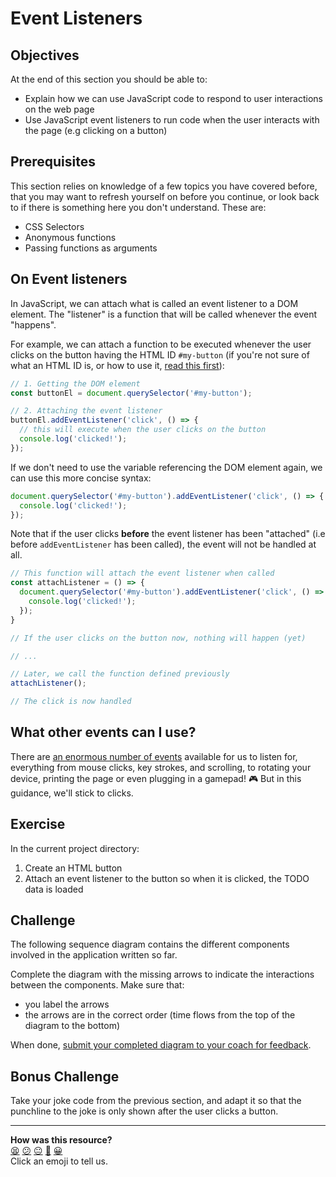 # Event Listeners

## Objectives

At the end of this section you should be able to:
 * Explain how we can use JavaScript code to respond to user interactions on the web page
 * Use JavaScript event listeners to run code when the user interacts with the page (e.g clicking on a button)

 ## Prerequisites
This section relies on knowledge of a few topics you have covered before, that you may want to refresh yourself on before you continue, or look back to if there is something here you don't understand. These are:
 * CSS Selectors
 * Anonymous functions
 * Passing functions as arguments

## On Event listeners

In JavaScript, we can attach what is called an event listener to a DOM element. The "listener" is a function that will be called whenever the event "happens".

For example, we can attach a function to be executed whenever the user clicks on the button having the HTML ID `#my-button` (if you're not sure of what an HTML ID is, or how to use it, [read this first](../pills/manipulating_dom_with_javascript.md#get-one-element-by-its-html-id)):

```js
// 1. Getting the DOM element
const buttonEl = document.querySelector('#my-button');

// 2. Attaching the event listener
buttonEl.addEventListener('click', () => {
  // this will execute when the user clicks on the button
  console.log('clicked!');
});
```

If we don't need to use the variable referencing the DOM element again, we can use this more concise syntax:
```js
document.querySelector('#my-button').addEventListener('click', () => {
  console.log('clicked!');
});
```

Note that if the user clicks **before** the event listener has been "attached" (i.e before `addEventListener` has been called), the event will not be handled at all.

```js
// This function will attach the event listener when called 
const attachListener = () => {
  document.querySelector('#my-button').addEventListener('click', () => {
    console.log('clicked!');
  });
}

// If the user clicks on the button now, nothing will happen (yet)

// ...

// Later, we call the function defined previously
attachListener();

// The click is now handled

```

## What other events can I use?

There are [an enormous number of events](https://developer.mozilla.org/en-US/docs/Web/Events#event_listing)
available for us to listen for, everything from mouse clicks, key strokes,
and scrolling, to rotating your device, printing the page or even plugging
in a gamepad! 🎮 But in this guidance, we'll stick to clicks.

## Exercise

In the current project directory:
1. Create an HTML button
2. Attach an event listener to the button so when it is clicked, the TODO data is loaded

## Challenge

The following sequence diagram contains the different components involved in the application written so far. 

Complete the diagram with the missing arrows to indicate the interactions between the components. Make sure that:
 * you label the arrows
 * the arrows are in the correct order (time flows from the top of the diagram to the bottom)

When done, [submit your completed diagram to your coach for feedback](https://airtable.com/shrnql7AaT1eYNJbI?prefill_Item=react_as01).

## Bonus Challenge
Take your joke code from the previous section, and adapt it so that the punchline to the joke is only shown after the user clicks a button.

<!-- BEGIN GENERATED SECTION DO NOT EDIT -->

---

**How was this resource?**  
[😫](https://airtable.com/shrUJ3t7KLMqVRFKR?prefill_Repository=makersacademy%2Fjavascript-react-applications&prefill_File=javascript_bites%2F04_event_listeners.md&prefill_Sentiment=😫) [😕](https://airtable.com/shrUJ3t7KLMqVRFKR?prefill_Repository=makersacademy%2Fjavascript-react-applications&prefill_File=javascript_bites%2F04_event_listeners.md&prefill_Sentiment=😕) [😐](https://airtable.com/shrUJ3t7KLMqVRFKR?prefill_Repository=makersacademy%2Fjavascript-react-applications&prefill_File=javascript_bites%2F04_event_listeners.md&prefill_Sentiment=😐) [🙂](https://airtable.com/shrUJ3t7KLMqVRFKR?prefill_Repository=makersacademy%2Fjavascript-react-applications&prefill_File=javascript_bites%2F04_event_listeners.md&prefill_Sentiment=🙂) [😀](https://airtable.com/shrUJ3t7KLMqVRFKR?prefill_Repository=makersacademy%2Fjavascript-react-applications&prefill_File=javascript_bites%2F04_event_listeners.md&prefill_Sentiment=😀)  
Click an emoji to tell us.

<!-- END GENERATED SECTION DO NOT EDIT -->
